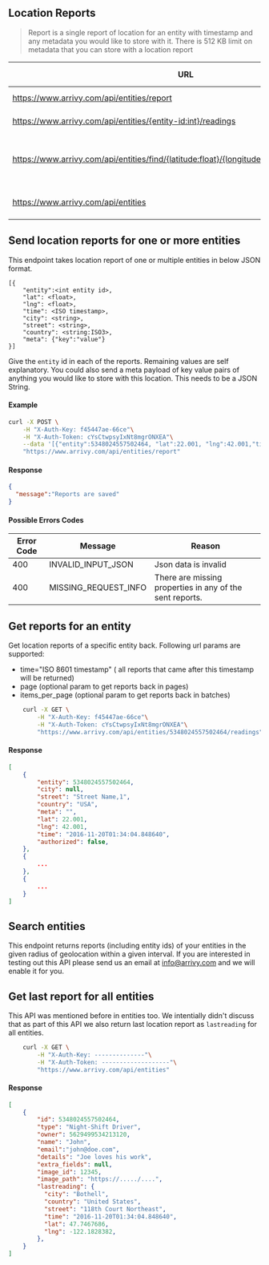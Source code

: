 ## Location Reports

> Report is a single report of location for an entity with timestamp and any metadata you would like to store with it. There is 512 KB limit on metadata that you can store with a location report


URL|HTTP VERB|Functionality|
---|---------|-------------|
https://www.arrivy.com/api/entities/report | POST | [Send Reports for an Entity](#send-location-reports-for-one-or-more-entities)
https://www.arrivy.com/api/entities/{entity-id:int}/readings | GET | [Get Reports For an entity](#get-reports-for-an-entity)
https://www.arrivy.com/api/entities/find/{latitude:float}/{longitude:float}/{radius(meters):int} | GET | [Search Entities within a Given Location](search-entities)
https://www.arrivy.com/api/entities | GET | [Get Last Report for all Entities](#get-last-report-for-all-entities)


## Send location reports for one or more entities
This endpoint takes location report of one or multiple entities in below JSON format. 

```
[{
    "entity":<int entity id>,
    "lat": <float>,
    "lng": <float>,
    "time": <ISO timestamp>,
    "city": <string>,
    "street": <string>,
    "country": <string:ISO3>,
    "meta": {"key":"value"}
}]
```
Give the `entity` id in each of the reports. Remaining values are self explanatory. You could also send a meta payload of key value pairs of anything you would like to store with this location. This needs to be a JSON String.

#### Example
```sh
curl -X POST \
    -H "X-Auth-Key: f45447ae-66ce"\
    -H "X-Auth-Token: cYsCtwpsyIxNt8mgrONXEA"\
    --data '[{"entity":5348024557502464, "lat":22.001, "lng":42.001,"time":"2016-11-20T23:59:59+01:00","city":"City Name", "street":"Street Name,1", "country":"USA", "meta":""}] '\
    "https://www.arrivy.com/api/entities/report"
```
#### Response
```json
{
  "message":"Reports are saved"
}
```
#### Possible Errors Codes
Error Code|Message|Reason|
----------|-------|------|
400|INVALID\_INPUT\_JSON|Json data is invalid
400|MISSING\_REQUEST\_INFO|There are missing properties in any of the sent reports.

## Get reports for an entity

Get location reports of a specific entity back. Following url params are supported:
- time="ISO 8601 timestamp" ( all reports that came after this timestamp will be returned)
- page (optional param to get reports back in pages)
- items_per_page (optional param to get reports back in batches)

```sh
    curl -X GET \
        -H "X-Auth-Key: f45447ae-66ce"\
        -H "X-Auth-Token: cYsCtwpsyIxNt8mgrONXEA"\
        "https://www.arrivy.com/api/entities/5348024557502464/readings"
```
#### Response
```json
[
    {
        "entity": 5348024557502464,
        "city": null,
        "street": "Street Name,1",
        "country": "USA",
        "meta": "",
        "lat": 22.001,
        "lng": 42.001,
        "time": "2016-11-20T01:34:04.848640",
        "authorized": false,
    },
    {
        ...
    },
    {
        ...
    }
]
```

## Search entities
This endpoint returns reports (including entity ids) of your entities in the given radius of geolocation within a given interval. If you are interested in testing out this API please send us an email at info@arrivy.com and we will enable it for you.


## Get last report for all entities
This API was mentioned before in entities too. We intentially didn't discuss that as part of this API we also return last location report as `lastreading` for all entities.

```sh
    curl -X GET \
        -H "X-Auth-Key: --------------"\
        -H "X-Auth-Token: -------------------"\
        "https://www.arrivy.com/api/entities"
```

#### Response
```json
[
    {
        "id": 5348024557502464,
        "type": "Night-Shift Driver",
        "owner": 5629499534213120,
        "name": "John",
        "email":"john@doe.com",
        "details": "Joe loves his work",
        "extra_fields": null,
        "image_id": 12345,
        "image_path": "https://...../....",
        "lastreading": {
          "city": "Bothell",
          "country": "United States",
          "street": "118th Court Northeast",
          "time": "2016-11-20T01:34:04.848640",
          "lat": 47.7467686,
          "lng": -122.1828382,
        },
    }
]
```